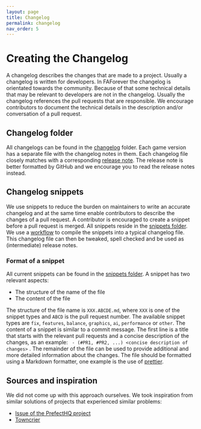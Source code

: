 ```yaml
---
layout: page
title: Changelog
permalink: changelog
nav_order: 5
---
```


# Creating the Changelog

A changelog describes the changes that are made to a project. Usually a changelog is written for developers. In FAForever the changelog is orientated towards the community. Because of that some technical details that may be relevant to developers are not in the changelog. Usually the changelog references the pull requests that are responsible. We encourage contributors to document the technical details in the description and/or conversation of a pull request.

## Changelog folder

All changelogs can be found in the [changelog](../changelog/) folder. Each game version has a separate file with the changelog notes in them. Each changelog file closely matches with a corresponding [release note](https://github.com/FAForever/fa/releases). The release note is better formatted by GitHub and we encourage you to read the release notes instead.

## Changelog snippets

We use snippets to reduce the burden on maintainers to write an accurate changelog and at the same time enable contributors to describe the changes of a pull request. A contributor is encouraged to create a snippet before a pull request is merged. All snippets reside in the [snippets folder](../changelog/snippets/). We use a [workflow](./workflows/changelog.yaml) to compile the snippets into a typical changelog file. This changelog file can then be tweaked, spell checked and be used as (intermediate) release notes.

### Format of a snippet

All current snippets can be found in the [snippets folder](../changelog/snippets/). A snippet has two relevant aspects:

- The structure of the name of the file
- The content of the file

The structure of the file name is `XXX.ABCDE.md`, where `XXX` is one of the snippet types and `ABCD` is the pull request number. The available snippet types are `fix`, `features`, `balance`, `graphics`, `ai`, `performance` or `other`. The content of a snippet is similar to a commit message. The first line is a title that starts with the relevant pull requests and a concise description of the changes, as an example: ` - (#PR1, #PR2, ...) <concise description of changes>` . The remainder of the file can be used to provide additional and more detailed information about the changes. The file should be formatted using a Markdown formatter, one example is the use of [prettier](https://marketplace.visualstudio.com/items?itemName=esbenp.prettier-vscode).

## Sources and inspiration

We did not come up with this approach ourselves. We took inspiration from similar solutions of projects that experienced similar problems:

- [Issue of the PrefectHQ project](https://github.com/PrefectHQ/prefect/issues/2311)
- [Towncrier](https://github.com/twisted/towncrier)
